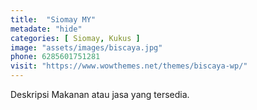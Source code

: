 ```yaml
---
title:  "Siomay MY"
metadate: "hide"
categories: [ Siomay, Kukus ]
image: "assets/images/biscaya.jpg"
phone: 6285601751281
visit: "https://www.wowthemes.net/themes/biscaya-wp/"
---
```

Deskripsi Makanan atau jasa yang tersedia.

